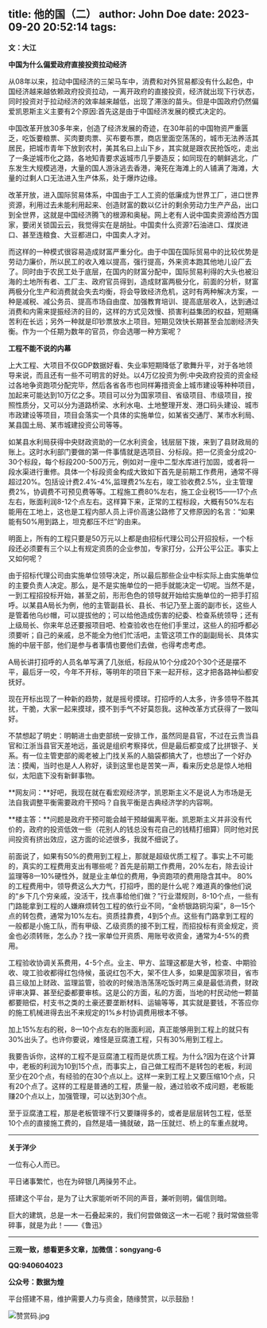 title: 他的国（二）
author: John Doe
date: 2023-09-20 20:52:14
tags:
---
**文：大江**<!--more-->

**中国为什么偏爱政府直接投资拉动经济**

从08年以来，拉动中国经济的三架马车中，消费和对外贸易都没有什么起色，中国经济越来越依赖政府投资拉动，一离开政府的直接投资，经济就出现下行状态，同时投资对于拉动经济的效率越来越低，出现了滞涨的苗头。但是中国政府仍然偏爱凯恩斯主义主要有2个原因:首先这是由于中国经济发展的模式决定的。

中国改革开放30多年来，创造了经济发展的奇迹，在30年前的中国物资严重匮乏，吃饭要粮票、买肉要肉票、买布要布票，商店里面空荡荡的，城市无法养活其居民，把城市青年下放到农村，美其名曰上山下乡，其实就是跟农民抢饭吃，走出了一条逆城市化之路，各地知青要求返城市几乎要造反；如同现在的朝鲜逃北，广东发生大规模逃港，大量的国人游泳逃去香港，淹死在海滩上的人铺满了海滩，大量的过剩人口无法进入生产体系，处于爆炸边缘。

改革开放，进入国际贸易体系，中国由于工人工资的低廉成为世界工厂，进口世界资源，利用过去未能利用起来、创造财富的数以亿计的剩余劳动力生产产品，出口到全世界，这就是中国经济腾飞的根源和奥秘。网上老有人说中国卖资源给西方国家，要闭关锁国云云，我觉得实在是胡扯。中国卖什么资源?石油进口、煤炭进口、甚至连粮食、大豆都进口，中国卖人才对。

而这样的一种模式很容易造成财富严重分化。由于中国在国际贸易中的比较优势是劳动力廉价，所以民工的收入难以提高，强行提高，外来资本跑其他地儿设厂去了。同时由于农民工处于底层，在国内的财富分配中，国际贸易利得的大头也被沿海的土地所有者、工厂主、政府官员得到，造成财富两极分化，前面的分析，财富两极分化生产和消费就会失去均衡，将会导致经济危机，这时有两种解决方案，一种是减税、减公务员、提高市场自由度、加强教育培训、提高底层收入，达到通过消费和内需来提振经济的目的，这样的方式见效慢、损害利益集团的权益，短期痛苦利在长远；另外一种就是印钞票放水上项目。短期见效快长期甚至会加剧经济失衡。作为一个任期为数年的官员，你会选哪一种方案呢？

**工程不能不说的内幕**

上大工程、大项目不仅GDP数据好看、失业率短期降低了歌舞升平，对于各地领导来说，而且还有一些不可明言的好处。以4万亿投资为例:中央政府投资的资金经过各地争资跑项分配完毕，然后各省各市也同样筹措资金上城市建设等种种项目，加起来可能达到10万亿之多。项目可以分为国家项目、省级项目、市级项目，按照性质分，又可以分为道路桥梁、水利水电、土地整理开发、港口码头建设、城市市政建设等项目，项目会落实一个具体的实施单位，如某省交通厅、某市水利局、某县国土局、某市城建投资公司等等。

如某县水利局获得中央财政资助的一亿水利资金，钱层层下拨，来到了县财政局的账上。这时水利部门要做的第一件事情就是选项目、分标段。把一亿资金分成20-30个标段，每个标段200-500万元，例如对一座中二型水库进行加固，或者将一段水渠进行重修。具体一个标段资金构成大致如下首先是前期工作费用，通常不得超过20%。包括设计费2.4%-4%,监理费2%左右，竣工验收费2.5%，业主管理费2%，协调费不可预见费等等。工程施工费80%左右，施工企业税15——17个点左右，账面利润8-12个点左右。这样算下来，正常的工程标段，大概有50%左右能用在工地上，这也是工程内部人员上评价高速公路修了又修原因的名言：“如果能有50%用到路上，坦克都压不烂”的由来。

明面上，所有的工程只要是50万元以上都是由招标代理公司公开招投标，一个标段还必须要有三个以上有规定资质的企业参加，专家打分，公开公平公正。事实上又如何呢？

由于招标代理公司由实施单位领导决定，所以最后那些企业中标实际上由实施单位的主要负责人决定。那么，是不是实施单位的一把手就能决定一切呢。当然不是，一到工程招投标开始，甚至之前，形形色色的领导就开始给实施单位的一把手打招呼。以某县A局长为例，他的主管副县长、县长、书记乃至上面的副市长，这些人是管着他乌纱帽，可以提拔他的；可以给他造成伤害的纪委、检查系统领导；还有上级局长、你来年总还要报项目吧、检查验收也在他们手里过，这些人的招呼都必须要听；自己的亲戚，总不能全为他们忙活吧，主管这项工作的副副局长、具体实施的中层干部，他们是参与者事情也要他们去做，也得考虑考虑。

A局长讲打招呼的人员名单写满了几张纸，标段从10个分成20个30个还是摆不平，最后牙一咬，今年不开标，等明年的项目下来一起开标，这才把各路神仙都安抚好。

现在开标出现了一种新的趋势，就是摇号摸球。打招呼的人太多，许多领导不胜其扰，干脆，大家一起来摸球，摸不到手气不好莫怨我。这种改革方式获得了一致叫好。

不禁想起了明史：明朝进士由吏部统一安排工作，虽然同是县官，不过在云贵当县官和江浙当县官天差地远，虽说是组织考察择优，但是最后都变成了比拼银子、关系。有一位主管吏部的阁老被上门找关系的人脑袋都搞大了，也想出了一个好办法：摸阄，当时也是人人称好，读到这里也是苦笑一声，看来历史总是惊人地相似，太阳底下没有新鲜事物。

**网友问：**好吧，我现在就在看宏观经济学，凯恩斯主义不是说人为市场是无法自我调整平衡需要政府干预吗？自我平衡是古典经济学的内容啊。

**楼主答：**问题是政府干预可能会越干预越偏离平衡。凯恩斯主义并非没有代价的，政府的投资低效一些（花别人的钱总没有花自己的钱精打细算）同时他对民间投资有挤出效应，这方面的论述很多，我就不细说了。

前面说了，如果有50%的费用到工程上，那就是超级优质工程了。事实上不可能的，真实的工程费用支出有哪些呢？首先是前期工作费用，20%左右，除去设计监理等8—10%硬性外，就是业主单位的费用，争资跑项的费用隐含其中。
80%的工程费用中，领导费这么大力气，打招呼，图的是什么呢？难道真的像他们说的“乡下几个穷亲戚，没活干，找点事给他们做？”行业潜规则，8-10个点，一些有门路能拿到工程的人嫌麻烦转包工程的依行业不同，“金桥银路铜沟渠”，8—15个点的转包费，通常为10%左右。资质挂靠费，4到5个点。这些有门路拿到工程的一般都是小施工队，而有甲级、乙级资质的接不到工程，而招投标有资金规定，资金也必须转账，怎么办？找一家单位开资质、用账号收资金，通常为4-5%的费用。

工程验收协调关系费用，4-5个点。业主、甲方、监理这都是大爷，检查、中期验收、竣工验收都得红包侍候，虽说红包不大，架不住人多，如果是国家项目，省市县三级加上财政、监理监管，验收的时候浩浩荡荡吃饭时两三桌是最低消费，财政评审决算、甚至纪委都要审核。这是公的方面，私的方面，当地的村民动他一颗苗都要赔偿，村支书之类的土豪还要垄断材料、运输等等，其实就是要钱，不答应你的施工机械进得去出不来规定的1%乡村协调费用根本不够。

加上15%左右的税，8—10个点左右的账面利润，真正能够用到工程上的就只有30%出头了。也许你要说，难怪是豆腐渣工程，只有30%用到工程上。

我要告诉你，这样的工程不是豆腐渣工程而是优质工程。为什么?因为在这个计算中，老板的利润为10到15个点，而事实上，自己做工程而不是转包的老板，利润至少在20个点，有经验的在30个点以上。这样一来到工程上又要压缩10个点，只有20个点了。这样的工程是普通的工程，质量一般，通过验收不成问题，老板能赚20个点以上，加强管理，可以达到30个点。

至于豆腐渣工程，那是老板管理不行又要赚得多的，或者是层层转包工程，低至10个点的直接施工费的，自然是墙一捅就破，路一压就烂、桥上的车重点就垮。
- - -
**关于洋少**

一位有心人而已。

平日诸事繁忙，也在为碎银几两操劳不止。

搭建这个平台，是为了让大家能听听不同的声音，兼听则明，偏信则暗。

巨大的建筑，总是一木一石叠起来的，我们何尝做做这一木一石呢？我时常做些零碎事，就是为此！——《鲁迅》

---

**三观一致，想看更多文章，加微信：songyang-6**

**QQ:940604023**

**公众号：数据为煌** 

平台搭建不易，维护需要人力与资金，随缘赞赏，以示鼓励！

![赞赏码.jpg](/images/zanshang.jpg)